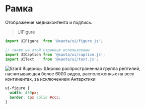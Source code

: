 # Рамка
Отображение медиаконтента и подпись.

> UIFigure

```javascript
import UIFigure  from '@xaota/ui/figure.js';

// также на этой странице использованы
import UICaption from '@xaota/ui/caption.js';
import UIText    from '@xaota/ui/text.js';
```

<ui-html>
  <ui-figure>
    <img src="content/images/contemplative-reptile.jpg" alt="lizard" />
    <ui-caption slot="description">Ящерицы</ui-caption>
    <ui-text slot="description">
      Широко распространенная группа рептилий,
      насчитывающая более 6000 видов,
      расположенных на всех континентах,
      за исключением Антарктики
    </ui-text>
  </ui-figure>
</ui-html>

```css
ui-figure {
  width: 450px;
  border: 1px solid #ccc;
}
```
